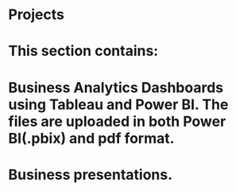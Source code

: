 # Projects
# This section contains:
#     Business Analytics Dashboards using Tableau and Power BI. The files are uploaded in both Power BI(.pbix) and          pdf format.
#     Business presentations.
